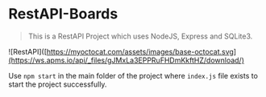 # RestAPI-Boards

> This is a RestAPI Project which uses NodeJS, Express and SQLite3.

![RestAPI]([https://myoctocat.com/assets/images/base-octocat.svg](https://ws.apms.io/api/_files/gJMxLa3EPPRuFHDmKkftHZ/download/)

Use `npm start` in the main folder of the project where `index.js` file exists to start the project successfully.
